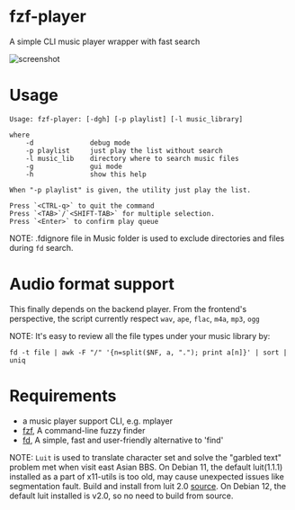 # fzf-player
A simple CLI music player wrapper with fast search

![][1]

# Usage

    Usage: fzf-player: [-dgh] [-p playlist] [-l music_library]

    where
        -d              debug mode
        -p playlist     just play the list without search
        -l music_lib    directory where to search music files
        -g              gui mode
        -h              show this help

    When "-p playlist" is given, the utility just play the list.

    Press `<CTRL-q>` to quit the command
    Press `<TAB>`/`<SHIFT-TAB>` for multiple selection.
    Press `<Enter>` to confirm play queue

NOTE: .fdignore file in Music folder is used to exclude directories and
files during `fd` search.

# Audio format support

This finally depends on the backend player. From the frontend's perspective,
the script currently respect `wav`, `ape`, `flac`, `m4a`, `mp3`, `ogg`

NOTE:
It's easy to review all the file types under your music library by:

    fd -t file | awk -F "/" '{n=split($NF, a, "."); print a[n]}' | sort | uniq

# Requirements

- a music player support CLI, e.g. mplayer
- [fzf][2], A command-line fuzzy finder
- [fd][3], A simple, fast and user-friendly alternative to 'find'

NOTE:
`Luit` is used to translate character set and solve the "garbled text"
problem met when visit east Asian BBS. On Debian 11, the default luit(1.1.1)
installed as a part of x11-utils is too old, may cause unexpected issues
like segmentation fault. Build and install from luit 2.0 [source][1]. On
Debian 12, the default luit installed is v2.0, so no need to build from
source.

[1]: <Resources/fzf-player.gif> "screenshot"
[2]: <https://github.com/junegunn/fzf> "fzf"
[3]: <https://github.com/sharkdp/fd> "fd"


[//]: # (vim: tw=78:ts=8:sts=4:sw=4:noet:ft=markdown:norl:)
